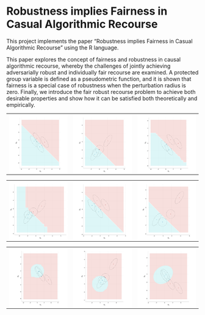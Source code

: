 
<!-- README.md is generated from README.Rmd. Please edit that file -->

# Robustness implies Fairness in Casual Algorithmic Recourse

This project implements the paper “Robustness implies Fairness in Casual
Algorithmic Recourse” using the R language.

This paper explores the concept of fairness and robustness in causal
algorithmic recourse, whereby the challenges of jointly achieving
adversarially robust and individually fair recourse are examined. A
protected group variable is defined as a pseudometric function, and it
is shown that fairness is a special case of robustness when the
perturbation radius is zero. Finally, we introduce the fair robust
recourse problem to achieve both desirable properties and show how it
can be satisfied both theoretically and empirically.

<table width="90%" border="0">
<tr>
<td>
<a>
<img src="images/110: SCM:LIN__label:LIN__w:unaware__b:0_h:GLM_l:unaware_delta:1.svg" width="100%" align="left" />
</a>
</td>
<td>
<a>
<img src="images/111: SCM:ANM__label:LIN__w:unaware__b:0_h:GLM_l:unaware_delta:1.svg" width="100%" align="left" />
</a>
</td>
<td>
<a>
<img src="images/112: SCM:LIN__label:LIN__w:unaware__b:0_h:GBM_l:unaware_delta:1.svg" width="100%" align="left" />
</a>
</td>
</tr>
</table>
<table width="100%" border="0">
<tr>
<td>
<a>
<img src="images/113: SCM:ANM__label:LIN__w:unaware__b:0_h:GBM_l:unaware_delta:1.svg" width="300" align="left" />
</a>
</td>
<td>
<a>
<img src="images/114: SCM:LIN__label:LIN__w:unaware__b:0_h:SVM_l:unaware_delta:1.svg" width="300" align="left" />
</a>
</td>
<td>
<a>
<img src="images/115: SCM:ANM__label:LIN__w:unaware__b:0_h:SVM_l:unaware_delta:1.svg" width="300" align="left" />
</a>
</td>
</tr>
</table>
<table width="100%" border="0">
<tr>
<td>
<a>
<img src="images/116: SCM:LIN__label:NLM__w:unaware__b:2_h:GBM_l:unaware_delta:1.svg" width="300" align="left" />
</a>
</td>
<td>
<a>
<img src="images/117: SCM:ANM__label:NLM__w:unaware__b:2_h:GBM_l:unaware_delta:1.svg" width="300" align="left" />
</a>
</td>
<td>
<a>
<img src="images/118: SCM:LIN__label:NLM__w:unaware__b:2_h:SVM_l:unaware_delta:1.svg" width="300" align="left" />
</a>
</td>
</tr>
</table>
